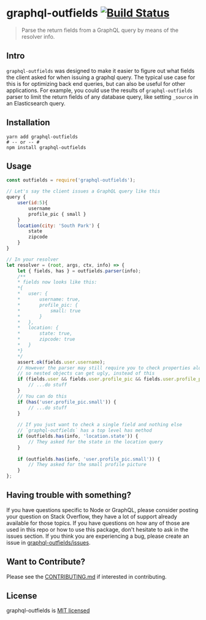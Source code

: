 graphql-outfields [![Build Status](https://travis-ci.org/Robert-W/graphql-outfields.svg?branch=master)](https://travis-ci.org/Robert-W/graphql-outfields)
=================
> Parse the return fields from a GraphQL query by means of the resolver info.

## Intro
`graphql-outfields` was designed to make it easier to figure out what fields the client asked for when issuing a graphql query. The typical use case for this is for optimizing back end queries, but can also be useful for other applications. For example, you could use the results of `graphql-outfields` parser to limit the return fields of any database query, like setting `_source` in an Elasticsearch query.

## Installation
```shell
yarn add graphql-outfields
# -- or -- #
npm install graphql-outfields
```

## Usage
```javascript
const outfields = require('graphql-outfields');

// Let's say the client issues a GraphQL query like this
query {
	user(id:5){
		username
		profile_pic { small }
	}
	location(city: 'South Park') {
		state
		zipcode
	}
}

// In your resolver
let resolver = (root, args, ctx, info) => {
	let { fields, has } = outfields.parser(info);
	/**
	* fields now looks like this:
	*{
	*	user: {
	*		username: true,
	*		profile_pic: {
	*			small: true
	*		}
	*	},
	*	location: {
	*		state: true,
	*		zipcode: true
	*	}
	*}
	*/
	assert.ok(fields.user.username);
	// However the parser may still require you to check properties along the way,
	// so nested objects can get ugly, instead of this
	if (fields.user && fields.user.profile_pic && fields.user.profile_pic.small) {
		// ...do stuff
	}
	// You can do this
	if (has('user.profile_pic.small')) {
		// ...do stuff
	}
	
	// If you just want to check a single field and nothing else
	// `graphql-outfields` has a top level has method 
	if (outfields.has(info, 'location.state')) {
		// They asked for the state in the location query
	}
	
	if (outfields.has(info, 'user.profile_pic.small')) {
		// They asked for the small profile picture
	}
};

```

## Having trouble with something?
If you have questions specific to Node or GraphQL, please consider posting your question on Stack Overflow, they have a lot of support already available for those topics. If you have questions on how any of those are used in this repo or how to use this package, don't hesitate to ask in the issues section. If you think you are experiencing a bug, please create an issue in [graphql-outfields/issues](https://github.com/Robert-W/graphql-outfields/issues).

## Want to Contribute?
Please see the [CONTRIBUTING.md](./.github/CONTRIBUTING.md) if interested in contributing.

## License
graphql-outfields is [MIT licensed](./LICENSE)
